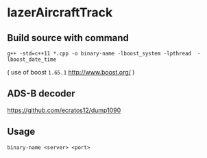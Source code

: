 # lazerAircraftTrack

## Build source with command
`g++ -std=c++11 *.cpp -o binary-name -lboost_system -lpthread  -lboost_date_time`

( use of boost `1.65.1` http://www.boost.org/ )

## ADS-B decoder

https://github.com/ecratos12/dump1090

## Usage

`binary-name <server> <port>`
